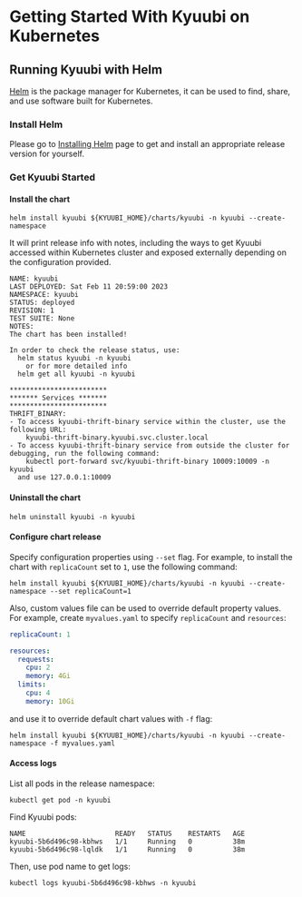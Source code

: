<!--
- Licensed to the Apache Software Foundation (ASF) under one or more
- contributor license agreements.  See the NOTICE file distributed with
- this work for additional information regarding copyright ownership.
- The ASF licenses this file to You under the Apache License, Version 2.0
- (the "License"); you may not use this file except in compliance with
- the License.  You may obtain a copy of the License at
-
-   http://www.apache.org/licenses/LICENSE-2.0
-
- Unless required by applicable law or agreed to in writing, software
- distributed under the License is distributed on an "AS IS" BASIS,
- WITHOUT WARRANTIES OR CONDITIONS OF ANY KIND, either express or implied.
- See the License for the specific language governing permissions and
- limitations under the License.
-->

# Getting Started With Kyuubi on Kubernetes

## Running Kyuubi with Helm

[Helm](https://helm.sh/) is the package manager for Kubernetes, it can be used to find, share, and use software built for Kubernetes.

### Install Helm

Please go to [Installing Helm](https://helm.sh/docs/intro/install/) page to get and install an appropriate release version for yourself.

### Get Kyuubi Started

#### Install the chart

```shell
helm install kyuubi ${KYUUBI_HOME}/charts/kyuubi -n kyuubi --create-namespace
```

It will print release info with notes, including the ways to get Kyuubi accessed within Kubernetes cluster and exposed externally depending on the configuration provided.

```shell
NAME: kyuubi
LAST DEPLOYED: Sat Feb 11 20:59:00 2023
NAMESPACE: kyuubi
STATUS: deployed
REVISION: 1
TEST SUITE: None
NOTES:
The chart has been installed!

In order to check the release status, use:
  helm status kyuubi -n kyuubi
    or for more detailed info
  helm get all kyuubi -n kyuubi

************************
******* Services *******
************************
THRIFT_BINARY:
- To access kyuubi-thrift-binary service within the cluster, use the following URL:
    kyuubi-thrift-binary.kyuubi.svc.cluster.local
- To access kyuubi-thrift-binary service from outside the cluster for debugging, run the following command:
    kubectl port-forward svc/kyuubi-thrift-binary 10009:10009 -n kyuubi
  and use 127.0.0.1:10009
```

#### Uninstall the chart

```shell
helm uninstall kyuubi -n kyuubi
```

#### Configure chart release

Specify configuration properties using `--set` flag.
For example, to install the chart with `replicaCount` set to `1`, use the following command:

```shell
helm install kyuubi ${KYUUBI_HOME}/charts/kyuubi -n kyuubi --create-namespace --set replicaCount=1
```

Also, custom values file can be used to override default property values. For example, create `myvalues.yaml` to specify `replicaCount` and `resources`:

```yaml
replicaCount: 1

resources:
  requests:
    cpu: 2
    memory: 4Gi
  limits:
    cpu: 4
    memory: 10Gi
```

and use it to override default chart values with `-f` flag:

```shell
helm install kyuubi ${KYUUBI_HOME}/charts/kyuubi -n kyuubi --create-namespace -f myvalues.yaml
```

#### Access logs

List all pods in the release namespace:

```shell
kubectl get pod -n kyuubi
```

Find Kyuubi pods:

```shell
NAME                      READY   STATUS    RESTARTS   AGE
kyuubi-5b6d496c98-kbhws   1/1     Running   0          38m
kyuubi-5b6d496c98-lqldk   1/1     Running   0          38m
```

Then, use pod name to get logs:

```shell
kubectl logs kyuubi-5b6d496c98-kbhws -n kyuubi
```

